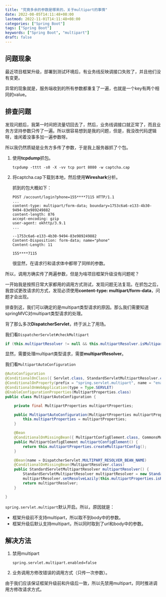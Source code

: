 ```yaml
---
title: "究竟多余的参数是哪来的，关于multipart的事情"
date: 2022-08-05T14:11:48+08:00
lastmod: 2022-11-01T14:11:48+08:00
categories: ["Spring Boot"]
tags: ["Spring Boot"]
keywords: ["Spring Boot", "multipart"]
draft: false
---
```


## 问题现象

最近项目框架升级，部署到测试环境后，有业务线反映调接口失败了，并且他们没有变更。

异常的现象就是，服务端收到的所有参数都重复了一遍，也就是一个key有两个相同的value。

## 排查问题

发现问题后，我第一时间把流量切回去了，然后，业务线调接口就正常了，而且业务方坚持参数只传了一遍。所以很容易想到是我的问题，但是，我没改代码逻辑呀，谁闲着没事多加一遍参数呀。

所以我仍然质疑是业务方多传了参数，于是我上服务器抓了个包。

1. 使用**tcpdump**抓包。

   ```shell
   tcpdump -tttt -s0 -X -vv tcp port 8080 -w captcha.cap
   ```

2. 将captcha.cap下载到本地，然后使用**Wireshark**分析。

   抓到的包大概如下：

   ```
   POST /account/login?phone=155****7115 HTTP/1.1
   ...
   content-type: multipart/form-data; boundary=1753c6a6-e133-4b30-9494-83e989249882
   content-length: 876
   accept-encoding: gzip
   user-agent: okhttp/3.9.1
   ...
   
   --1753c6a6-e133-4b30-9494-83e989249882
   Content-Disposition: form-data; name="phone"
   Content-Length: 11
   
   155****7115
   ```

   很显然，在请求行和请求体中都带了同样的参数。

所以，调用方确实传了两遍参数，但是为啥项目框架升级没有问题呢？

一开始我是按照日常大家都用的调用方式测试，发现问题无法复现。在抓包之后，我尝试更改请求的方式，发现必须使用**content-type: multipart/form-data**，问题才会出现。

排查到这，我们可以确定的是multipart类型请求的原因。那么我们需要知道springMVC对multipart类型请求的处理。

背了那么多次**DispatcherServlet**，终于派上了用场。

我们看`DispatcherServlet#checkMultipart`

```java
if (this.multipartResolver != null && this.multipartResolver.isMultipart(request))
```

显然，需要处理multipart类型请求，需要**multipartResolver**。

我们看`MultipartAutoConfiguration`

```java
@AutoConfiguration
@ConditionalOnClass({ Servlet.class, StandardServletMultipartResolver.class, MultipartConfigElement.class })
@ConditionalOnProperty(prefix = "spring.servlet.multipart", name = "enabled", matchIfMissing = true)
@ConditionalOnWebApplication(type = Type.SERVLET)
@EnableConfigurationProperties(MultipartProperties.class)
public class MultipartAutoConfiguration {

	private final MultipartProperties multipartProperties;

	public MultipartAutoConfiguration(MultipartProperties multipartProperties) {
		this.multipartProperties = multipartProperties;
	}

	@Bean
	@ConditionalOnMissingBean({ MultipartConfigElement.class, CommonsMultipartResolver.class })
	public MultipartConfigElement multipartConfigElement() {
		return this.multipartProperties.createMultipartConfig();
	}

	@Bean(name = DispatcherServlet.MULTIPART_RESOLVER_BEAN_NAME)
	@ConditionalOnMissingBean(MultipartResolver.class)
	public StandardServletMultipartResolver multipartResolver() {
		StandardServletMultipartResolver multipartResolver = new StandardServletMultipartResolver();
		multipartResolver.setResolveLazily(this.multipartProperties.isResolveLazily());
		return multipartResolver;
	}

}
```

`spring.servlet.multipart`默认开启。所以，原因就是：

- 框架升级前不支持multipart，所以取不到body中的参数。
- 框架升级后默认支持multipart，所以同时取到了url和body中的参数。

## 解决方法

1. 禁用multipart

   ```properties
   spring.servlet.multipart.enabled=false
   ```

2. 业务调用方修改错误的调用方式（只传一次参数）。

由于我们应该保证框架升级前和升级后一致，所以先禁用multipart，同时推进调用方修改请求方式。

